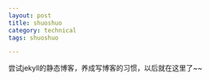 ```yaml
---
layout: post
title: shuoshuo
category: technical
tags: shuoshuo

---
```


尝试jekyll的静态博客，养成写博客的习惯，以后就在这里了~~

